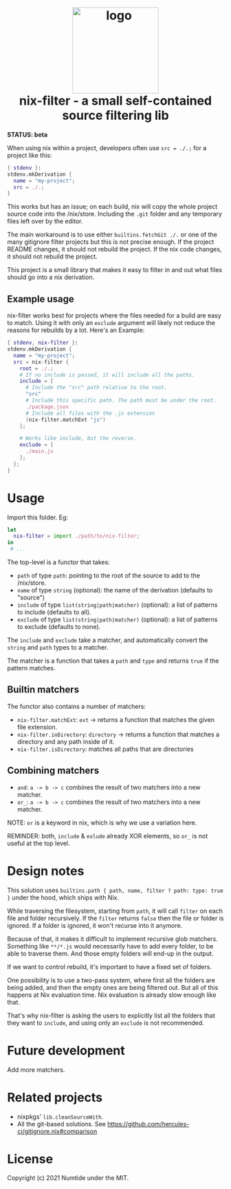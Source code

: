 <h1 align="center">
  <img src="nix-filter.svg" alt="logo" width="200">
  <br>
  nix-filter - a small self-contained source filtering lib
</h1>

**STATUS: beta**

When using nix within a project, developers often use `src = ./.;` for a
project like this:

```nix
{ stdenv }:
stdenv.mkDerivation {
  name = "my-project";
  src = ./.;
}
```

This works but has an issue; on each build, nix will copy the whole project
source code into the /nix/store. Including the `.git` folder and any temporary
files left over by the editor.

The main workaround is to use either `builtins.fetchGit ./.` or one of the
many gitignore filter projects but this is not precise enough. If the
project README changes, it should not rebuild the project. If the nix code
changes, it should not rebuild the project.

This project is a small library that makes it easy to filter in and out what
files should go into a nix derivation.

## Example usage

nix-filter works best for projects where the files needed for a build are easy
to match. Using it with only an `exclude` argument will likely not reduce the
reasons for rebuilds by a lot. Here's an Example:

```nix
{ stdenv, nix-filter }:
stdenv.mkDerivation {
  name = "my-project";
  src = nix-filter {
    root = ./.;
    # If no include is passed, it will include all the paths.
    include = [
      # Include the "src" path relative to the root.
      "src"
      # Include this specific path. The path must be under the root.
      ./package.json
      # Include all files with the .js extension
      (nix-filter.matchExt "js")
    ];

    # Works like include, but the reverse.
    exclude = [
      ./main.js
    ];
  };
}
```

# Usage

Import this folder. Eg:

```nix
let
  nix-filter = import ./path/to/nix-filter;
in
 # ...
```

The top-level is a functor that takes:
* `path` of type `path`: pointing to the root of the source to add to the
    /nix/store.
* `name` of type `string` (optional): the name of the derivation (defaults to
    "source")
* `include` of type `list(string|path|matcher)` (optional): a list of patterns to
    include (defaults to all).
* `exclude` of type `list(string|path|matcher)` (optional): a list of patterns to
    exclude (defaults to none).

The `include` and `exclude` take a matcher, and automatically convert the `string`
and `path` types to a matcher.

The matcher is a function that takes a `path` and `type` and returns `true` if
the pattern matches.

## Builtin matchers

The functor also contains a number of matchers:

* `nix-filter.matchExt`: `ext` -> returns a function that matches the given file extension.
* `nix-filter.inDirectory`: `directory` -> returns a function that matches a directory and
    any path inside of it.
* `nix-filter.isDirectory`: matches all paths that are directories

## Combining matchers

* `and`: `a -> b -> c`
  combines the result of two matchers into a new matcher.
* `or_`: `a -> b -> c`
  combines the result of two matchers into a new matcher.

NOTE: `or` is a keyword in nix, which is why we use a variation here.

REMINDER: both, `include` & `exlude` already XOR elements, so `or_` is
not useful at the top level.

# Design notes

This solution uses `builtins.path { path, name, filter ? path: type: true }`
under the hood, which ships with Nix.

While traversing the filesystem, starting from `path`, it will call `filter`
on each file and folder recursively. If the `filter` returns `false` then the
file or folder is ignored. If a folder is ignored, it won't recurse into it
anymore.

Because of that, it makes it difficult to implement recursive glob matchers.
Something like `**/*.js` would necessarily have to add every folder, to be
able to traverse them. And those empty folders will end-up in the output.

If we want to control rebuild, it's important to have a fixed set of folders.

One possibility is to use a two-pass system, where first all the folders are
being added, and then the empty ones are being filtered out. But all of this
happens at Nix evaluation time. Nix evaluation is already slow enough like
that.

That's why nix-filter is asking the users to explicitly list all the folders
that they want to `include`, and using only an `exclude` is not recommended.

# Future development

Add more matchers.

# Related projects

* nixpkgs' `lib.cleanSourceWith`.
* All the git-based solutions. See https://github.com/hercules-ci/gitignore.nix#comparison

# License

Copyright (c) 2021 Numtide under the MIT.
